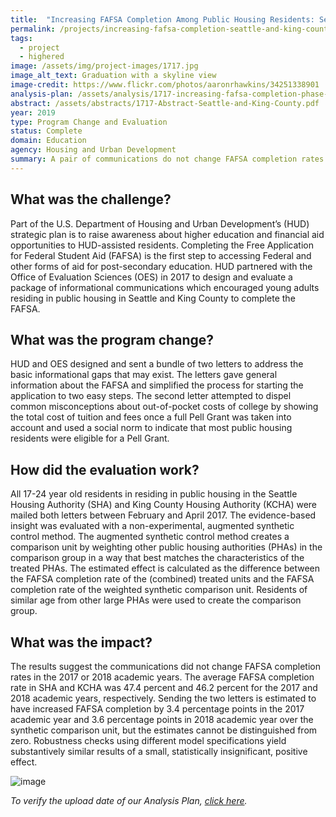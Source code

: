 ```yaml
---
title:  "Increasing FAFSA Completion Among Public Housing Residents: Seattle and King County"
permalink: /projects/increasing-fafsa-completion-seattle-and-king-county/
tags: 
  - project 
  - highered
image: /assets/img/project-images/1717.jpg  
image_alt_text: Graduation with a skyline view
image-credit: https://www.flickr.com/photos/aaronrhawkins/34251338901
analysis-plan: /assets/analysis/1717-increasing-fafsa-completion-phase-2.pdf
abstract: /assets/abstracts/1717-Abstract-Seattle-and-King-County.pdf
year: 2019  
type: Program Change and Evaluation
status: Complete
domain: Education
agency: Housing and Urban Development
summary: A pair of communications do not change FAFSA completion rates
---
```


## What was the challenge?

Part of the U.S. Department of Housing and Urban Development’s (HUD) strategic plan is to raise awareness about higher education and financial aid opportunities to HUD-assisted residents. Completing the Free Application for Federal Student Aid (FAFSA) is the first step to accessing Federal and other forms of aid for post-secondary education. HUD partnered with the Office of Evaluation Sciences (OES) in 2017 to design and evaluate a package of informational communications which encouraged young adults residing in public housing in Seattle and King County to complete the FAFSA.

## What was the program change?

HUD and OES designed and sent a bundle of two letters to address the basic informational gaps that may exist. The letters gave general information about the FAFSA and simplified the process for starting the application to two easy steps. The second letter attempted to dispel common misconceptions about out-of-pocket costs of college by showing the total cost of tuition and fees once a full Pell Grant was taken into account and used a social norm to indicate that most public housing residents were eligible for a Pell Grant.

## How did the evaluation work?

All 17-24 year old residents in residing in public housing in the Seattle Housing Authority (SHA) and King County Housing Authority (KCHA) were mailed both letters between February and April 2017. The evidence-based insight was evaluated with a non-experimental, augmented synthetic control method. The augmented synthetic control method creates a comparison unit by weighting other public housing authorities (PHAs) in the comparison group in a way that best matches the characteristics of the treated PHAs. The estimated effect is calculated as the difference between the FAFSA completion rate of the (combined) treated units and the FAFSA completion rate of the weighted synthetic comparison unit. Residents of similar age from other large PHAs were used to create the comparison group. 

## What was the impact?

The results suggest the communications did not change FAFSA completion rates in the 2017 or 2018 academic years. The average FAFSA completion rate in SHA and KCHA was 47.4 percent and 46.2 percent for the 2017 and 2018 academic years, respectively. Sending the two letters is estimated to have increased FAFSA completion by 3.4 percentage points in the 2017 academic year and 3.6 percentage points in 2018 academic year over the synthetic comparison unit, but the estimates cannot be distinguished from zero. Robustness checks using different model specifications yield substantively similar results of a small, statistically insignificant, positive effect.

![image]({{site.baseurl}}/assets/img/project-images/1717-seattle-graph.png)

<i>To verify the upload date of our Analysis Plan, <a href="https://github.com/gsa-oes/office-of-evaluation-sciences/commits/master/assets/analysis/1717-increasing-fafsa-completion-phase-2.pdf">click here</a>.</i>
